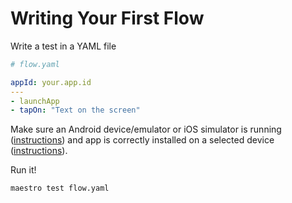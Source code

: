 # Writing Your First Flow

Write a test in a YAML file

```yaml
# flow.yaml

appId: your.app.id
---
- launchApp
- tapOn: "Text on the screen"
```

Make sure an Android device/emulator or iOS simulator is running ([instructions](installing-maestro/#android)) and app is correctly installed on a selected device ([instructions](../reference/build-and-install-your-app/)).

Run it!

```
maestro test flow.yaml
```
